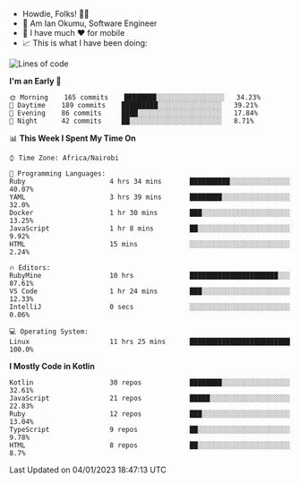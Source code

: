 
* Howdie, Folks! 👋🤓
* 🤪 Am Ian Okumu, Software Engineer
* 📱 I have much ❤️ for mobile
* 📈 This is what I have been doing:
  
<!-- <a href="https://otsembo.github.io/OtsemboPortfolio/" style="margin-right:.5%; margin-top=.5%;">
  <img align="center" src="https://github-readme-stats.vercel.app/api/top-langs/?username=otsembo&layout=compact" />
</a> -->

<!--START_SECTION:waka-->
![Lines of code](https://img.shields.io/badge/From%20Hello%20World%20I%27ve%20Written-831%20Thousand%20lines%20of%20code-blue)

**I'm an Early 🐤** 

```text
🌞 Morning    165 commits    ████████░░░░░░░░░░░░░░░░░   34.23% 
🌆 Daytime    189 commits    █████████░░░░░░░░░░░░░░░░   39.21% 
🌃 Evening    86 commits     ████░░░░░░░░░░░░░░░░░░░░░   17.84% 
🌙 Night      42 commits     ██░░░░░░░░░░░░░░░░░░░░░░░   8.71%

```


📊 **This Week I Spent My Time On** 

```text
⌚︎ Time Zone: Africa/Nairobi

💬 Programming Languages: 
Ruby                     4 hrs 34 mins       ██████████░░░░░░░░░░░░░░░   40.07% 
YAML                     3 hrs 39 mins       ████████░░░░░░░░░░░░░░░░░   32.0% 
Docker                   1 hr 30 mins        ███░░░░░░░░░░░░░░░░░░░░░░   13.25% 
JavaScript               1 hr 8 mins         ██░░░░░░░░░░░░░░░░░░░░░░░   9.92% 
HTML                     15 mins             ░░░░░░░░░░░░░░░░░░░░░░░░░   2.24%

🔥 Editors: 
RubyMine                 10 hrs              ██████████████████████░░░   87.61% 
VS Code                  1 hr 24 mins        ███░░░░░░░░░░░░░░░░░░░░░░   12.33% 
IntelliJ                 0 secs              ░░░░░░░░░░░░░░░░░░░░░░░░░   0.06%

💻 Operating System: 
Linux                    11 hrs 25 mins      █████████████████████████   100.0%

```

**I Mostly Code in Kotlin** 

```text
Kotlin                   30 repos            ████████░░░░░░░░░░░░░░░░░   32.61% 
JavaScript               21 repos            █████░░░░░░░░░░░░░░░░░░░░   22.83% 
Ruby                     12 repos            ███░░░░░░░░░░░░░░░░░░░░░░   13.04% 
TypeScript               9 repos             ██░░░░░░░░░░░░░░░░░░░░░░░   9.78% 
HTML                     8 repos             ██░░░░░░░░░░░░░░░░░░░░░░░   8.7%

```



 Last Updated on 04/01/2023 18:47:13 UTC
<!--END_SECTION:waka-->

<br />
<br />
<br />
<br />
<br />
  
  </div>
<!---
otsembo/otsembo is a ✨ special ✨ repository because its `README.md` (this file) appears on your GitHub profile.
You can click the Preview link to take a look at your changes.
--->
